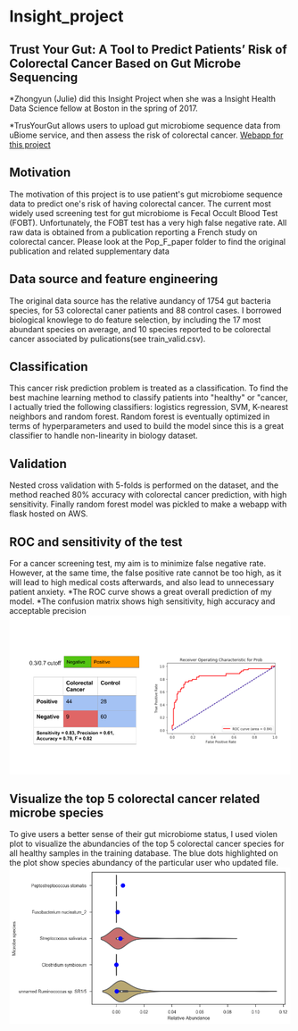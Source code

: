 # Insight_project

## Trust Your Gut: A Tool to Predict Patients’ Risk of Colorectal Cancer Based on Gut Microbe Sequencing
  *Zhongyun (Julie) did this Insight Project when she was a Insight Health Data Science fellow at Boston in the spring of 2017. 
  
  *TrusYourGut allows users to upload gut microbiome sequence data from uBiome service, and then assess the risk of colorectal cancer. 
  [Webapp for this project](http://havesomeguts.faith/ "Trust Your Gut")

## Motivation
  The motivation of this project is to use patient's gut microbiome sequence data to predict one's risk of having colorectal cancer. 
  The current most widely used screening test for gut microbiome is Fecal Occult Blood Test (FOBT). Unfortunately, the FOBT test has a very high false negative rate. 
  All raw data is obtained from a publication reporting a French study on colorectal cancer. Please look at the Pop_F_paper folder to find the original publication and related supplementary data

## Data source and feature engineering
  The original data source has the relative aundancy of 1754 gut bacteria species, for 53 colorectal caner patients and 88 control cases. 
  I borrowed biological knowlege to do feature selection, by including the 17 most abundant species on average, and 10 species reported to be colorectal cancer associated by pulications(see train_valid.csv). 
  
## Classification
  This cancer risk prediction problem is treated as a classification. To find the best machine learning method to classify patients into "healthy" or "cancer, I actually tried the following classifiers: logistics regression, SVM, K-nearest neighbors and random forest. Random forest is eventually optimized in terms of hyperparameters and used to build the model since this is a great classifier to handle non-linearity in biology dataset. 
 
## Validation
  Nested cross validation with 5-folds is performed on the dataset, and the method reached 80% accuracy with colorectal cancer prediction, with high sensitivity. 
  Finally random forest model was pickled to make a webapp with flask hosted on AWS. 

## ROC and sensitivity of the test
  For a cancer screening test, my aim is to minimize false negative rate. However, at the same time, the false positive rate cannot be too high, as it will lead to high medical costs afterwards, and also lead to unnecessary patient anxiety. 
  *The ROC curve shows a great overall prediction of my model.
  *The confusion matrix shows high sensitivity, high accuracy and acceptable precision 
![alt text](https://github.com/Zhongyun-Huang/Insight_project/blob/master/confusion_matrix_ROC.png)
## Visualize the top 5 colorectal cancer related microbe species
  To give users a better sense of their gut microbiome status, I used violen plot to visualize the abundancies of the top 5 colorectal cancer species for all healthy samples in the training database. The blue dots highlighted on the plot show species abundancy of the particular user who updated file. 
![alt text](https://github.com/Zhongyun-Huang/Insight_project/blob/master/gut_app/static/image/cancer.csv.png)
